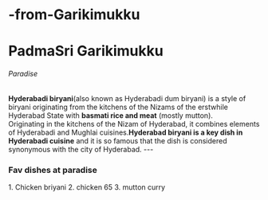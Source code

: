 # -from-Garikimukku

<h1>PadmaSri Garikimukku </h1>
<h6>Paradise</h6>
<b>Hyderabadi biryani</b>(also known as Hyderabadi dum biryani) is a style of biryani originating from the kitchens of the Nizams of the erstwhile Hyderabad State with <b>basmati rice and meat</b> (mostly mutton).
<br>
 Originating in the kitchens of the Nizam of Hyderabad, it combines elements of Hyderabadi and Mughlai cuisines.<b>Hyderabad biryani is a key dish in Hyderabadi cuisine</b> and it is so famous that the dish is considered synonymous with the city of Hyderabad.
 ---
 <h3>Fav dishes at paradise</h3>
 1. Chicken briyani
 2. chicken 65
 3. mutton curry